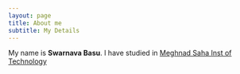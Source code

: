 ```yaml
---
layout: page
title: About me
subtitle: My Details
---
```


My name is **Swarnava Basu**. I have studied in [Meghnad Saha Inst of Technology](https://www.msitcollege.org/)
